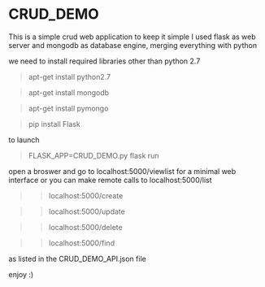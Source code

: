 # CRUD_DEMO
This is a simple crud web application to keep it simple I used flask as web server and mongodb as database engine, merging everything with python	

we need to install required libraries other than python 2.7

>apt-get install python2.7

>apt-get install mongodb

>apt-get install pymongo

>pip install Flask

to launch

>FLASK_APP=CRUD_DEMO.py flask run

open a broswer and go to localhost:5000/viewlist for a minimal web interface
or
you can make remote calls to
localhost:5000/list

>>localhost:5000/create

>>localhost:5000/update

>>localhost:5000/delete

>>localhost:5000/find

as listed in the CRUD_DEMO_API.json file

enjoy :)
